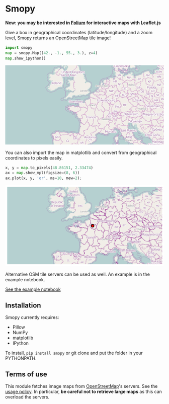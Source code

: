 Smopy
=====

**New: you may be interested in [Folium](https://github.com/wrobstory/folium) for interactive maps with Leaflet.js**

Give a box in geographical coordinates (latitude/longitude) and a zoom level, Smopy returns an OpenStreetMap tile image!

```python
import smopy
map = smopy.Map((42., -1., 55., 3.), z=4)
map.show_ipython()
```
![Europe map](examples/europe.png)

You can also import the map in matplotlib and convert from geographical coordinates to pixels easily.

```python
x, y = map.to_pixels(48.86151, 2.33474)
ax = map.show_mpl(figsize=(8, 6))
ax.plot(x, y, 'or', ms=10, mew=2);
```
![Europe map](examples/europe2.png)

Alternative OSM tile servers can be used as well. An example is in the example notebook.

[See the example notebook](http://nbviewer.ipython.org/github/rossant/smopy/blob/master/examples/example1.ipynb)

## Installation

Smopy currently requires:

* Pillow
* NumPy
* matplotlib
* IPython

To install, `pip install smopy` or git clone and put the folder in your PYTHONPATH.


## Terms of use

This module fetches image maps from [OpenStreetMap](http://www.openstreetmap.org/)'s servers. See the [usage policy](http://wiki.openstreetmap.org/wiki/Tile_usage_policy). In particular, **be careful not to retrieve large maps** as this can overload the servers.


